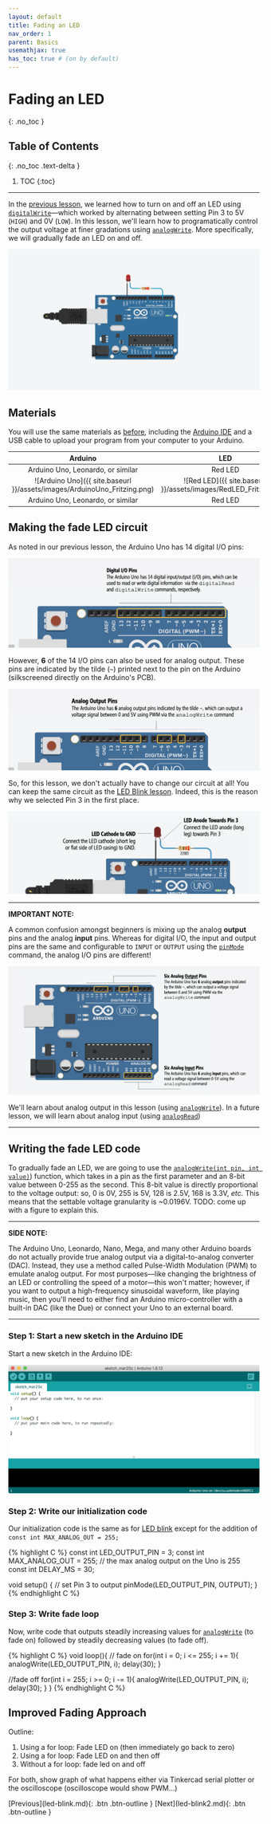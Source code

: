 ```yaml
---
layout: default
title: Fading an LED
nav_order: 1
parent: Basics
usemathjax: true
has_toc: true # (on by default)
---
```

# Fading an LED
{: .no_toc }

## Table of Contents
{: .no_toc .text-delta }

1. TOC
{:toc}
---

In the [previous lesson](led-blink.md), we learned how to turn on and off an LED using [`digitalWrite`](https://www.arduino.cc/reference/en/language/functions/digital-io/digitalwrite/)—which worked by alternating between setting Pin 3 to 5V (`HIGH`) and 0V (`LOW`). In this lesson, we'll learn how to programatically control the output voltage at finer gradations using [`analogWrite`](https://www.arduino.cc/reference/en/language/functions/analog-io/analogwrite/). More specifically, we will gradually fade an LED on and off.

![Animation showing the LED on Pin 3 gradually fading on and off](assets/movies/Arduino_LEDFade_Pin3.gif)

## Materials
You will use the same materials as [before](led-blink.md), including the [Arduino IDE](https://www.arduino.cc/en/main/software) and a USB cable to upload your program from your computer to your Arduino.

| Arduino | LED | Resistor |
|:-----:|:-----:|:-----:|
| Arduino Uno, Leonardo, or similar  | Red LED | 220Ω Resistor |
| ![Arduino Uno]({{ site.baseurl }}/assets/images/ArduinoUno_Fritzing.png)    | ![Red LED]({{ site.baseurl }}/assets/images/RedLED_Fritzing.png) | ![220 Ohm Resistor]({{ site.baseurl }}/assets/images/Resistor220_Fritzing.png) |
| Arduino Uno, Leonardo, or similar  | Red LED | 220Ω Resistor |

## Making the fade LED circuit

As noted in our previous lesson, the Arduino Uno has 14 digital I/O pins:

![Close-up image of the 14 digital I/O pins on the Arduino Uno](assets/images/ArduinoUno_CloseUp_DigitalIOPins.png)

However, **6** of the 14 I/O pins can also be used for analog output. These pins are indicated by the tilde (`~`) printed next to the pin on the Arduino (silkscreened directly on the Arduino's PCB).

![Close up of the Arduino Uno highlighting the six analog output pins](assets/images/ArduinoUno_CloseUp_AnalogOutputPins.png)

So, for this lesson, we don't actually have to change our circuit at all! You can keep the same circuit as the [LED Blink lesson](led-blink.md). Indeed, this is the reason why we selected Pin 3 in the first place.

![Wiring diagram showing LED cathode wired to GND and LED anode wired to a 220 Ohm resistor and then to Pin 3](assets/images/Arduino_LEDFade_Pin3Circuit.png)

---
**IMPORTANT NOTE:**

A common confusion amongst beginners is mixing up the analog **output** pins and the analog **input** pins. Whereas for digital I/O, the input and output pins are the same and configurable to `INPUT` or `OUTPUT` using the [`pinMode`](https://www.arduino.cc/reference/en/language/functions/digital-io/pinmode/) command, the analog I/O pins are different!

![Annotated image of an Arduino Uno showing the difference between analog input and output pins](assets/images/ArduinoUno_AnalogInputAndOutputPinsAreDifferent.png)

We'll learn about analog output in this lesson (using [`analogWrite`](https://www.arduino.cc/reference/en/language/functions/analog-io/analogwrite/)). In a future lesson, we will learn about analog input (using [`analogRead`](https://www.arduino.cc/reference/en/language/functions/analog-io/analogread/))

---

## Writing the fade LED code

To gradually fade an LED, we are going to use the [`analogWrite(int pin, int value)`](https://www.arduino.cc/reference/en/language/functions/analog-io/analogwrite/)) function, which takes in a pin as the first parameter and an 8-bit value between 0-255 as the second. This 8-bit value is directly proportional to the voltage output: so, 0 is 0V, 255 is 5V, 128 is 2.5V, 168 is 3.3V, *etc.* This means that the settable voltage granularity is ~0.0196V. TODO: come up with a figure to explain this.

---

**SIDE NOTE:**

The Arduino Uno, Leonardo, Nano, Mega, and many other Arduino boards do not actually provide true analog output via a digital-to-analog converter (DAC). Instead, they use a method called Pulse-Width Modulation (PWM) to emulate analog output. For most purposes—like changing the brightness of an LED or controlling the speed of a motor—this won't matter; however, if you want to output a high-frequency sinusoidal waveform, like playing music, then you'll need to either find an Arduino micro-controller with a built-in DAC (like the Due) or connect your Uno to an external board.

---

### Step 1: Start a new sketch in the Arduino IDE

Start a new sketch in the Arduino IDE:

![Screenshot of the Arduino IDE showing a new empty sketch](assets/images/ArduinoIDE_FreshSketch.png)

### Step 2: Write our initialization code

Our initialization code is the same as for [LED blink](led-blink.md) except for the addition of `const int MAX_ANALOG_OUT = 255;`

{% highlight C %}
const int LED_OUTPUT_PIN = 3;
const int MAX_ANALOG_OUT = 255; // the max analog output on the Uno is 255
const int DELAY_MS = 30; 

void setup() {
  // set Pin 3 to output
  pinMode(LED_OUTPUT_PIN, OUTPUT);
}
{% endhighlight C %}

### Step 3: Write fade loop

Now, write code that outputs steadily increasing values for [`analogWrite`](https://www.arduino.cc/reference/en/language/functions/analog-io/analogwrite/) (to fade on) followed by steadily decreasing values (to fade off).

{% highlight C %}
void loop(){
  // fade on
  for(int i = 0; i <= 255; i += 1){
    analogWrite(LED_OUTPUT_PIN, i);
    delay(30);
  }

  //fade off
  for(int i = 255; i >= 0; i -= 1){
    analogWrite(LED_OUTPUT_PIN, i);
    delay(30);
  }
}
{% endhighlight C %}


## Improved Fading Approach

Outline:
1. Using a for loop: Fade LED on (then immediately go back to zero)
2. Using a for loop: Fade LED on and then off
3. Without a for loop: fade led on and off

For both, show graph of what happens either via Tinkercad serial plotter or the oscilloscope (oscilloscope would show PWM...)

<span class="fs-6">
[Previous](led-blink.md){: .btn .btn-outline }
[Next](led-blink2.md){: .btn .btn-outline }
</span>